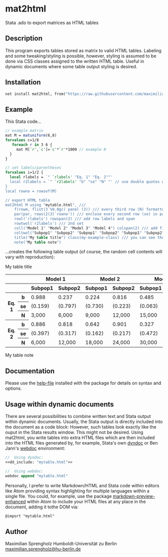 # mat2html
Stata .ado to export matrices as HTML tables

## Description
This program exports tables stored as matrix to valid HTML tables.  Labeling and some tweaking/styling is possible, however, styling is assumed to be done via CSS classes assigned to the written HTML table.  Useful in dynamic documents where some table output styling is desired.

## Installation
```Stata
net install mat2html, from("https://raw.githubusercontent.com/maximilian-sprengholz/mat2html/master/pkg/")
```

## Example
This Stata code...

```Stata
// example matrix
mat M = matuniform(6,8)
forvalues c=1/8
   foreach r in 3 6 {
     mat M[`r',`c']=`c'*`r'*1000 // example N
  }
}

// set labels/parentheses
forvalues i=1/2 {
  local rlabels = `" `rlabels' "Eq. 1" "Eq. 2""'
  local r2labels = `" `r2labels' "b" "se" "N" "' // use double quotes within compound double quotes!
}
local rowno = rowsof(M)

// export HTML table
mat2html M using "mytable.html", ///
    f(rowm, flist(3 %9.0gc) panel (3)) /// every third row (N) formatted as %9.0gc
    par(par, rows(2(3)`rowno')) /// enclose every second row (se) in parentheses
    rowl(`rlabels') rowspan(3) /// add row labels and span
    rowtwol(`r2labels') /// 2nd set
    coll("Model 1" "Model 2" "Model 3" "Model 4") colspan(2) /// add first set of col labels
    coltwol("Subpop1" "Subpop2" "Subpop1" "Subpop2" "Subpop1" "Subpop2" "Subpop1" "Subpop2") /// 2nd set
    title("My table title") class(my-example-class) /// you can see the class when looking at the HTML code
    note("My table note")
```
...creates the following table output (of course, the random cell contents will vary with reproduction):

<p class="tabcap">My table title</p>
<table class="my-example-class rowtwolabels"><caption style="display:none;">My table title</caption>

<thead>
<tr><th></th><th></th><th colspan="2">Model 1</th><th colspan="2">Model 2</th><th colspan="2">Model 3</th><th colspan="2">Model 4</th>
</tr>
<tr><th></th><th></th><th>Subpop1</th><th>Subpop2</th><th>Subpop1</th><th>Subpop2</th><th>Subpop1</th><th>Subpop2</th><th>Subpop1</th><th>Subpop2</th></tr>
</thead>
<tbody>
<tr><th rowspan="3">Eq. 1</th><th>b</th><td>0.988</td><td>0.237</td><td>0.224</td><td>0.816</td><td>0.485</td><td>0.834</td><td>0.142</td><td>0.969</td>
</tr>
<tr><th style="display:none"></th><th>se</th><td>(0.159)</td><td>(0.797)</td><td>(0.730)</td><td>(0.223)</td><td>(0.063)</td><td>(0.308)</td><td>(0.814)</td><td>(0.226)</td>
</tr>
<tr><th style="display:none"></th><th>N</th><td>3,000</td><td>6,000</td><td>9,000</td><td>12,000</td><td>15,000</td><td>18,000</td><td>21,000</td><td>24,000</td>
</tr>
<tr><th rowspan="3">Eq. 2</th><th>b</th><td>0.886</td><td>0.818</td><td>0.642</td><td>0.901</td><td>0.327</td><td>0.216</td><td>0.213</td><td>0.800</td>
</tr>
<tr><th style="display:none"></th><th>se</th><td>(0.397)</td><td>(0.317)</td><td>(0.162)</td><td>(0.217)</td><td>(0.472)</td><td>(0.092)</td><td>(0.359)</td><td>(0.983)</td>
</tr>
<tr><th style="display:none"></th><th>N</th><td>6,000</td><td>12,000</td><td>18,000</td><td>24,000</td><td>30,000</td><td>36,000</td><td>42,000</td><td>48,000</td>
</tr>
</tbody></table>
<span class="legend">My table note</span>

## Documentation
Please use the [help-file](mat2html.sthlp) installed with the package for details on syntax and options.

## Usage within dynamic documents
There are several possibilities to combine written text and Stata output within dynamic documents. Usually, the Stata output is directly included into the document as a code block: However, such tables look exactly like the ouput in the Stata results window. This might not be desired. Using mat2html, you write tables into extra HTML files which are then included into the HTML files generated by, for example, Stata's own [dyndoc](https://www.stata.com/manuals/pdyndoc.pdf) or Ben Jann's [webdoc](http://repec.sowi.unibe.ch/stata/webdoc/index.html) environment:

```Stata
//  Using dyndoc:
<<dd_include: "mytable.html">>

//  Using webdoc:
webdoc append "mytable.html"
```    

Personally, I prefer to write Markdown/HTML and Stata code within editors like Atom providing syntax highlighting for multiple languages within a single file. You could, for example, use the package [markdown-preview-enhanced](https://github.com/shd101wyy/markdown-preview-enhanced) within Atom to include your HTML files at any place in the document, adding it tothe DOM via:

```markdown
@import "mytable.html"
```

## Author
Maximilian Sprengholz
Humboldt-Universität zu Berlin
[maximilian.sprengholz@hu-berlin.de](maximilian.sprengholz@hu-berlin.de)

